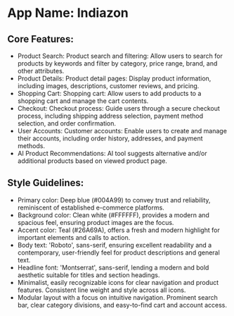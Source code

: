 # **App Name**: Indiazon

## Core Features:

- Product Search: Product search and filtering: Allow users to search for products by keywords and filter by category, price range, brand, and other attributes.
- Product Details: Product detail pages: Display product information, including images, descriptions, customer reviews, and pricing.
- Shopping Cart: Shopping cart: Allow users to add products to a shopping cart and manage the cart contents.
- Checkout: Checkout process: Guide users through a secure checkout process, including shipping address selection, payment method selection, and order confirmation.
- User Accounts: Customer accounts: Enable users to create and manage their accounts, including order history, addresses, and payment methods.
- AI Product Recommendations: AI tool suggests alternative and/or additional products based on viewed product page.

## Style Guidelines:

- Primary color: Deep blue (#004A99) to convey trust and reliability, reminiscent of established e-commerce platforms.
- Background color: Clean white (#FFFFFF), provides a modern and spacious feel, ensuring product images are the focus.
- Accent color: Teal (#26A69A), offers a fresh and modern highlight for important elements and calls to action.
- Body text: 'Roboto', sans-serif, ensuring excellent readability and a contemporary, user-friendly feel for product descriptions and general text.
- Headline font: 'Montserrat', sans-serif, lending a modern and bold aesthetic suitable for titles and section headings.
- Minimalist, easily recognizable icons for clear navigation and product features. Consistent line weight and style across all icons.
- Modular layout with a focus on intuitive navigation. Prominent search bar, clear category divisions, and easy-to-find cart and account access.
